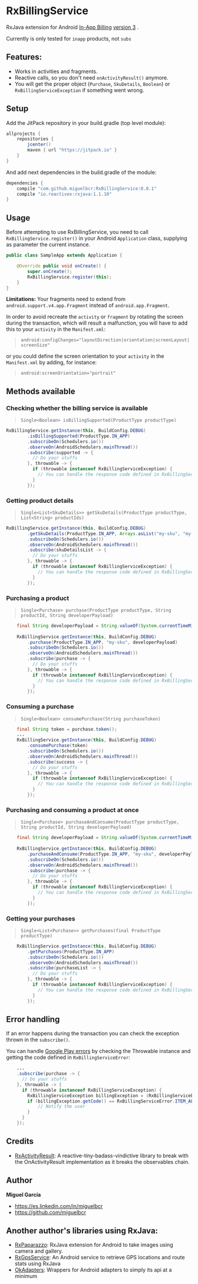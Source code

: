 # RxBillingService

RxJava extension for Android [In-App Billing](https://developer.android.com/google/play/billing/index.html) [version 3](https://developer.android.com/google/play/billing/api.html) .

Currently is only tested for `inapp` products, not `subs`

## Features:
 
- Works in activities and fragments.
- Reactive calls, so you don't need `onActivityResult()` anymore.
- You will get the proper object (`Purchase`, `SkuDetails`, `Boolean`) or `RxBillingServiceException` if something went wrong.


## Setup
Add the JitPack repository in your build.gradle (top level module):
```gradle
allprojects {
    repositories {
        jcenter()
        maven { url "https://jitpack.io" }
    }
}
```

And add next dependencies in the build.gradle of the module:
```gradle
dependencies {
    compile "com.github.miguelbcr:RxBillingService:0.0.1"
    compile "io.reactivex:rxjava:1.1.10"
}
```


## Usage
Before attempting to use RxBillingService, you need to call `RxBillingService.register()` in your Android `Application` class, supplying as parameter the current instance.
        
```java
public class SampleApp extends Application {

    @Override public void onCreate() {
        super.onCreate();
        RxBillingService.register(this);
    }
}
```

**Limitations:** Your fragments need to extend from `android.support.v4.app.Fragment` instead of `android.app.Fragment`. 

In order to avoid recreate the `activity` or `fragment` by rotating the screen during the transaction, which will result a malfunction, you will have to add this to your `activity` in the `Manifest.xml`:

> `android:configChanges="layoutDirection|orientation|screenLayout|screenSize"`

or you could define the screen orientation to your `activity` in the `Manifest.xml` by adding, for instance:

> `android:screenOrientation="portrait"`

## Methods available
### Checking whether the billing service is available

> `Single<Boolean> isBillingSupported(ProductType productType)`

```java
RxBillingService.getInstance(this, BuildConfig.DEBUG)
        .isBillingSupported(ProductType.IN_APP)
        .subscribeOn(Schedulers.io())
        .observeOn(AndroidSchedulers.mainThread())
        .subscribe(supported -> {
          // Do your stuffs
        }, throwable -> {
          if (throwable instanceof RxBillingServiceException) {
            // You can handle the response code defined in RxBillingServiceError
          }
        });
``` 

### Getting product details

> `Single<List<SkuDetails>> getSkuDetails(ProductType productType, List<String> productIds)`

```java
RxBillingService.getInstance(this, BuildConfig.DEBUG)
        .getSkuDetails(ProductType.IN_APP, Arrays.asList("my-sku", "my-product_id"))
        .subscribeOn(Schedulers.io())
        .observeOn(AndroidSchedulers.mainThread())
        .subscribe(skuDetailsList -> {
          // Do your stuffs
        }, throwable -> {
          if (throwable instanceof RxBillingServiceException) {
            // You can handle the response code defined in RxBillingServiceError
          }
        });
``` 

### Purchasing a product

> `Single<Purchase> purchase(ProductType productType, String productId, String developerPayload)`

```java
    final String developerPayload = String.valueOf(System.currentTimeMillis());
    
    RxBillingService.getInstance(this, BuildConfig.DEBUG)
        .purchase(ProductType.IN_APP, "my-sku", developerPayload)
        .subscribeOn(Schedulers.io())
        .observeOn(AndroidSchedulers.mainThread())
        .subscribe(purchase -> {
          // Do your stuffs
        }, throwable -> {
          if (throwable instanceof RxBillingServiceException) {
            // You can handle the response code defined in RxBillingServiceError
          }
        });
``` 

### Consuming a purchase

> `Single<Boolean> consumePurchase(String purchaseToken)`

```java
    final String token = purchase.token();
    ...
    RxBillingService.getInstance(this, BuildConfig.DEBUG)
        .consumePurchase(token)
        .subscribeOn(Schedulers.io())
        .observeOn(AndroidSchedulers.mainThread())
        .subscribe(success -> {
          // Do your stuffs
        }, throwable -> {
          if (throwable instanceof RxBillingServiceException) {
            // You can handle the response code defined in RxBillingServiceError
          }
        });
``` 

### Purchasing and consuming a product at once

> `Single<Purchase> purchaseAndConsume(ProductType productType, String productId, String developerPayload)`

```java
    final String developerPayload = String.valueOf(System.currentTimeMillis());
    
    RxBillingService.getInstance(this, BuildConfig.DEBUG)
        .purchaseAndConsume(ProductType.IN_APP, "my-sku", developerPayload)
        .subscribeOn(Schedulers.io())
        .observeOn(AndroidSchedulers.mainThread())
        .subscribe(purchase -> {
          // Do your stuffs
        }, throwable -> {
          if (throwable instanceof RxBillingServiceException) {
            // You can handle the response code defined in RxBillingServiceError
          }
        });
``` 

### Getting your purchases

> `Single<List<Purchase>> getPurchases(final ProductType productType)`

```java
    RxBillingService.getInstance(this, BuildConfig.DEBUG)
        .getPurchases(ProductType.IN_APP)
        .subscribeOn(Schedulers.io())
        .observeOn(AndroidSchedulers.mainThread())
        .subscribe(purchaseList -> {
          // Do your stuffs
        }, throwable -> {
          if (throwable instanceof RxBillingServiceException) {
            // You can handle the response code defined in RxBillingServiceError
          }
        });
```

## Error handling

If an error happens during the transaction you can check the exception thrown in the `subscribe()`. 

You can handle [Google Play errors](https://developer.android.com/google/play/billing/billing_reference.html#billing-codes) by checking the Throwable instance and getting the code defined in `RxBillingServiceError`:

```java
    ...
    .subscribe(purchase -> {
      // Do your stuffs
    }, throwable -> {
      if (throwable instanceof RxBillingServiceException) {     
        RxBillingServiceException billingException = (RxBillingServiceException) throwable;
        if (billingException.getCode() == RxBillingServiceError.ITEM_ALREADY_OWNED) {
            // Notify the user
        }
      }
    });
```


## Credits
* [RxActivityResult](https://github.com/VictorAlbertos/RxActivityResult): A reactive-tiny-badass-vindictive library to break with the OnActivityResult implementation as it breaks the observables chain.

## Author

**Miguel García**

* <https://es.linkedin.com/in/miguelbcr>
* <https://github.com/miguelbcr>


## Another author's libraries using RxJava:
* [RxPaparazzo](https://github.com/miguelbcr/RxPaparazzo): RxJava extension for Android to take images using camera and gallery.
* [RxGpsService](https://github.com/miguelbcr/RxGpsService): An Android service to retrieve GPS locations and route stats using RxJava
* [OkAdapters](https://github.com/miguelbcr/OkAdapters): Wrappers for Android adapters to simply its api at a minimum